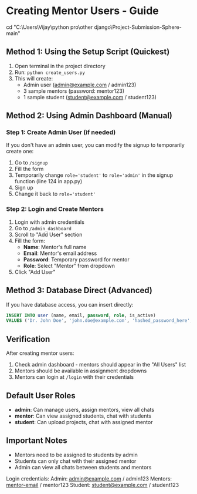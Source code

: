 # Creating Mentor Users - Guide


cd "C:\Users\Vijay\python pro\other django\Project-Submission-Sphere-main" 

## Method 1: Using the Setup Script (Quickest)

1. Open terminal in the project directory
2. Run: `python create_users.py`
3. This will create:
   - Admin user (admin@example.com / admin123)
   - 3 sample mentors (password: mentor123)
   - 1 sample student (student@example.com / student123)

## Method 2: Using Admin Dashboard (Manual)

### Step 1: Create Admin User (if needed)

If you don't have an admin user, you can modify the signup to temporarily create one:

1. Go to `/signup`
2. Fill the form
3. Temporarily change `role='student'` to `role='admin'` in the signup function (line 124 in app.py)
4. Sign up
5. Change it back to `role='student'`

### Step 2: Login and Create Mentors

1. Login with admin credentials
2. Go to `/admin_dashboard`
3. Scroll to "Add User" section
4. Fill the form:
   - **Name**: Mentor's full name
   - **Email**: Mentor's email address
   - **Password**: Temporary password for mentor
   - **Role**: Select "Mentor" from dropdown
5. Click "Add User"

## Method 3: Database Direct (Advanced)

If you have database access, you can insert directly:

```sql
INSERT INTO user (name, email, password, role, is_active)
VALUES ('Dr. John Doe', 'john.doe@example.com', 'hashed_password_here', 'mentor', 1);
```

## Verification

After creating mentor users:

1. Check admin dashboard - mentors should appear in the "All Users" list
2. Mentors should be available in assignment dropdowns
3. Mentors can login at `/login` with their credentials

## Default User Roles

- **admin**: Can manage users, assign mentors, view all chats
- **mentor**: Can view assigned students, chat with students
- **student**: Can upload projects, chat with assigned mentor

## Important Notes

- Mentors need to be assigned to students by admin
- Students can only chat with their assigned mentor
- Admin can view all chats between students and mentors



Login credentials:
Admin: admin@example.com / admin123
Mentors: [mentor-email](sarah.johnson@example.com) / mentor123
Student: student@example.com / student123
